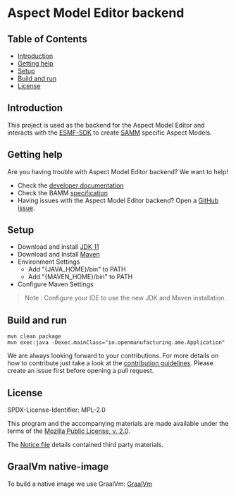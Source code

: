 # Aspect Model Editor backend

## Table of Contents

- [Introduction](#introduction)
- [Getting help](#getting-help)
- [Setup](#setup)
- [Build and run](#build-and-run)
- [License](#license)

## Introduction

This project is used as the backend for the Aspect Model Editor and interacts with
the [ESMF-SDK](https://github.com/eclipse-esmf/esmf-sdk) to
create [SAMM](https://github.com/eclipse-esmf/esmf-semantic-aspect-meta-model) specific Aspect Models.

## Getting help

Are you having trouble with Aspect Model Editor backend? We want to help!

* Check the [developer documentation](https://openmanufacturingplatform.github.io)
* Check the
  BAMM [specification](https://openmanufacturingplatform.github.io/sds-documentation/bamm-specification/2.0.0/index.html)
* Having issues with the Aspect Model Editor backend? Open
  a [GitHub issue](https://github.com/eclipse-esmf/esmf-aspect-model-editor-backend/issues).

## Setup

* Download and install [JDK 11](https://download.java.net/java/GA/jdk11/9/GPL/openjdk-11.0.2_windows-x64_bin.zip)
* Download and Install [Maven](https://maven.apache.org/download.cgi)
* Environment Settings
    * Add "{JAVA_HOME}/bin" to PATH
    * Add "{MAVEN_HOME}/bin" to PATH
* Configure Maven Settings

> Note : Configure your IDE to use the new JDK and Maven installation.

## Build and run

```
mvn clean package
mvn exec:java -Dexec.mainClass="io.openmanufacturing.ame.Application"
```

We are always looking forward to your contributions. For more details on how to contribute just take a look at the
[contribution guidelines](CONTRIBUTING.md). Please create an issue first before opening a pull request.

## License

SPDX-License-Identifier: MPL-2.0

This program and the accompanying materials are made available under the terms of the
[Mozilla Public License, v. 2.0](LICENSE).

The [Notice file](NOTICE.md) details contained third party materials.

## GraalVm native-image

To build a native image we use GraalVm: [GraalVm](https://github.com/oracle/graal/tree/vm-ce-22.1.0)
